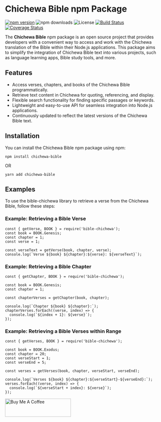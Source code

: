 # Chichewa Bible npm Package

[![npm version](https://img.shields.io/npm/v/chichewa-bible.svg)](https://www.npmjs.com/package/chichewa-bible)
![npm downloads](https://img.shields.io/npm/dt/chichewa-bible.svg)
![License](https://img.shields.io/npm/l/chichewa-bible.svg)
[![Build Status](https://travis-ci.org/your-username/chichewa-bible.svg?branch=master)](https://travis-ci.org/your-username/chichewa-bible)
[![Coverage Status](https://coveralls.io/repos/github/your-username/chichewa-bible/badge.svg?branch=master)](https://coveralls.io/github/your-username/chichewa-bible?branch=master)


The **Chichewa Bible** npm package is an open source project that provides developers with a convenient way to access and work with the Chichewa translation of the Bible within their Node.js applications. This package aims to simplify the integration of Chichewa Bible text into various projects, such as language learning apps, Bible study tools, and more.

## Features

- Access verses, chapters, and books of the Chichewa Bible programmatically.
- Retrieve text content in Chichewa for quoting, referencing, and display.
- Flexible search functionality for finding specific passages or keywords.
- Lightweight and easy-to-use API for seamless integration into Node.js applications.
- Continuously updated to reflect the latest versions of the Chichewa Bible text.

## Installation

You can install the Chichewa Bible npm package using npm:

```
npm install chichewa-bible
```
OR
```
yarn add chichewa-bible
```

## Examples
To use the bible-chichewa library to retrieve a verse from the Chichewa Bible, follow these steps:

### Example: Retrieving a Bible Verse
```
const { getVerse, BOOK } = require('bible-chichewa');
const book = BOOK.Genesis;
const chapter = 1;
const verse = 1;

const verseText = getVerse(book, chapter, verse);
console.log(`Verse ${book} ${chapter}:${verse}: ${verseText}`);
```


### Example: Retrieving a Bible Chapter

```
const { getChapter, BOOK } = require('bible-chichewa');

const book = BOOK.Genesis;
const chapter = 1;

const chapterVerses = getChapter(book, chapter);

console.log(`Chapter ${book} ${chapter}:`);
chapterVerses.forEach((verse, index) => {
  console.log(`${index + 1}: ${verse}`);
});

```

### Example: Retrieving a Bible Verses within Range
```
const { getVerses, BOOK } = require('bible-chichewa');

const book = BOOK.Exodus;
const chapter = 20;
const verseStart = 1;
const verseEnd = 5;

const verses = getVerses(book, chapter, verseStart, verseEnd);

console.log(`Verses ${book} ${chapter}:${verseStart}-${verseEnd}:`);
verses.forEach((verse, index) => {
  console.log(`${verseStart + index}: ${verse}`);
});

```


<a href="https://www.buymeacoffee.com/m2kdevelopments" target="_blank">
<img src="https://cdn.buymeacoffee.com/buttons/v2/default-yellow.png" alt="Buy Me A Coffee" style="height: 60px !important;width: 217px !important;" >
</a>
